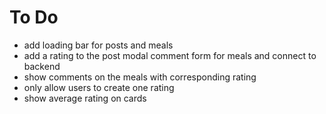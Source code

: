 # To Do
- add loading bar for posts and meals
- add a rating to the post modal comment form for meals and connect to backend
- show comments on the meals with corresponding rating
- only allow users to create one rating
- show average rating on cards

